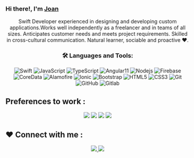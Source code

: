 ### Hi there!, I'm [Joan](https://github.com/joanspch) 



<div align='center'>
<p>
Swift Developer experienced in designing and developing custom applications.Works well independently as a freelancer and in teams of all sizes. Anticipates customer needs and meets project requirements. Skilled in cross-cultural communication. Natural learner, sociable and proactive ❤️.
</p>
</div>

<div align='center'>
  
### 🛠️ Languages and Tools:
![Swift](https://img.shields.io/badge/-Swift-black?style=flat-square&logo=swift)
![JavaScript](https://img.shields.io/badge/-JavaScript-black?style=flat-square&logo=javascript)
![TypeScript](https://img.shields.io/badge/-TypeScript-black?style=flat-square&logo=TypeScript)
![Angular11](https://img.shields.io/badge/-Angular-black?style=flat-square&logo=Angular&logoColor=red)
![Nodejs](https://img.shields.io/badge/-Nodejs-black?style=flat-square&logo=Node.js)
![Firebase](https://img.shields.io/badge/-Firebase-black?style=flat-square&logo=Firebase)
![CoreData](https://img.shields.io/badge/-CoreData-black?style=flat-square&logo=CoreData)
![Alamofire](https://img.shields.io/badge/-Alamofire-black?style=flat-square&logo=Alamofire)
![Ionic](https://img.shields.io/badge/-Ionic-black?style=flat-square&logo=Ionic)
![Bootstrap](https://img.shields.io/badge/-Bootstrap-black?style=flat-square&logo=bootstrap)
![HTML5](https://img.shields.io/badge/-HTML5-black?style=flat-square&logo=html5&logoColor=white)
![CSS3](https://img.shields.io/badge/-CSS-black?style=flat-square&logo=css3)
![Git](https://img.shields.io/badge/-Git-black?style=flat-square&logo=git)
![GitHub](https://img.shields.io/badge/-GitHub-black?style=flat-square&logo=github)
![Gitlab](https://img.shields.io/badge/-Gitlab-black?style=flat-square&logo=gitlab)
</div>

  
## Preferences to work : 
<div align='center'>

  <img src='https://img.shields.io/static/v1?label=OS&message=MacOS&color=black&style=flat-square&logo=apple' />
  <img src='https://img.shields.io/static/v1?label=IDE&message=Xcode&color=black&style=flat-square&logo=xcode' />
  <img src='https://img.shields.io/static/v1?label=Editor&message=VisualStudioCode&color=black&style=flat-square' />
  <img src='https://img.shields.io/static/v1?label=Editor&message=Sublime&color=black&style=flat-square' />
  
</div>

## ❤️ Connect with me :
<div align='center'>

  <a href='https://www.linkedin.com/in/joanstefaniparedeschaupis/' target='_blank' rel='noopener' rel='noreferrer'>
    <img src='https://img.shields.io/static/v1?label=LinkedIn&message=JoanStefani&color=black&style=flat-square&logo=linkedin' />
  </a>
  <a href='https://www.instagram.com/joanspch/' target='_blank' rel='noopener' rel='noreferrer'>
    <img src='https://img.shields.io/static/v1?label=Instagram&message=JoanStefani&color=black&style=flat-square&logo=instagram' />
  </a>

</div>


